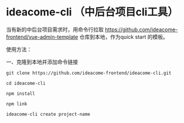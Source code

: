 # ideacome-cli （中后台项目cli工具）

当有新的中后台项目需求时，用命令行拉取 https://github.com/ideacome-frontend/vue-admin-template 仓库到本地，作为quick start 的模板。

使用方法：

一、克隆到本地并添加命令链接

`git clone https://github.com/ideacome-frontend/ideacome-cli.git`

`cd ideacome-cli`

`npm install`

`npm link`

`ideacome-cli create project-name`

